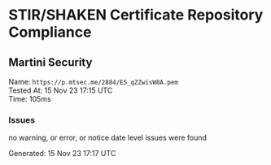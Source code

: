# STIR/SHAKEN Certificate Repository Compliance

## Martini Security

Name: `https://p.mtsec.me/2884/ES_qZZwisW8A.pem`\
Tested At: 15 Nov 23 17:15 UTC\
Time: 105ms

### Issues

no warning, or error, or notice date level issues were found

Generated: 15 Nov 23 17:17 UTC